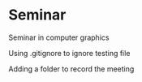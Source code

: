 # Seminar
Seminar in computer graphics  
  
Using .gitignore to ignore testing file  
  
Adding a folder to record the meeting